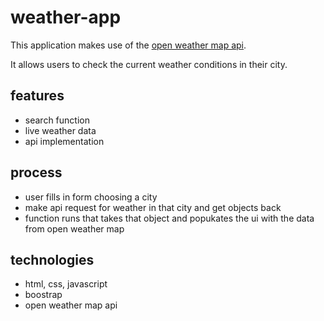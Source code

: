 # weather-app

This application makes use of the [open weather map api](https://openweathermap.org/api).

It allows users to check the current weather conditions in their city.

## features

- search function 
- live weather data
- api implementation 

## process 

- user fills in form choosing a city
- make api request for weather in that city and get objects back
- function runs that takes that object and popukates the ui with the data from open weather map

## technologies 

- html, css, javascript
- boostrap 
- open weather map api

